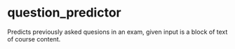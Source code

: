 # question_predictor
Predicts previously asked quesions in an exam, given input is a block of text of course content.
